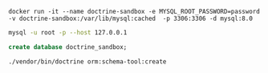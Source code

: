

```
docker run -it --name doctrine-sandbox -e MYSQL_ROOT_PASSWORD=password -v doctrine-sandbox:/var/lib/mysql:cached  -p 3306:3306 -d mysql:8.0
```

```sh
mysql -u root -p --host 127.0.0.1
```

```sql
create database doctrine_sandbox;
```

```shell
./vendor/bin/doctrine orm:schema-tool:create
```